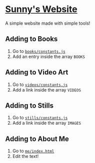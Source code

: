 # [Sunny's Website](https://sunnypork.github.io/)

A simple website made with simple tools!

## Adding to Books

1. Go to [`books/constants.js`](./books/constants.js)
1. Add an entry inside the array `BOOKS`

## Adding to Video Art

1. Go to [`videos/constants.js`](./videos/constants.js)
1. Add a link inside the array `VIDEOS`

## Adding to Stills

1. Go to [`stills/constants.js`](./stills/constants.js)
1. Add a link inside the array `IMAGES`

## Adding to About Me

1. Go to [`me/index.html`](./me/index.html)
1. Edit the text!

